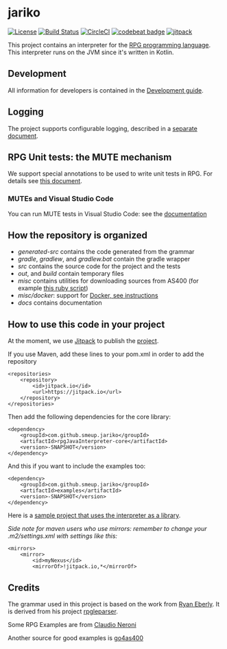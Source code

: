 # jariko

[![License](https://img.shields.io/badge/License-Apache%202.0-blue.svg)](https://opensource.org/licenses/Apache-2.0)
[![Build Status](https://travis-ci.org/smeup/jariko.svg?branch=master)](https://travis-ci.org/smeup/jariko)
[![CircleCI](https://circleci.com/gh/smeup/jariko.svg?style=svg)](https://circleci.com/gh/smeup/jariko)
[![codebeat badge](https://codebeat.co/badges/92633ae2-5640-47b3-a0e7-b324f68288ac)](https://codebeat.co/projects/github-com-smeup-smeup-rpg-master)
[![jitpack](https://jitpack.io/v/smeup/jariko.svg)](https://jitpack.io/#smeup/jariko)

This project contains an interpreter for the [RPG programming language](https://en.wikipedia.org/wiki/IBM_RPG). This interpreter runs on the JVM since it's written in Kotlin.

## Development

All information for developers is contained in the [Development guide](docs/development.md).

## Logging

The project supports configurable logging, described in a [separate document](docs/logging.md).

## RPG Unit tests: the MUTE mechanism

We support special annotations to be used to write unit tests in RPG.
For details see [this document](docs/mute.md).

### MUTEs and Visual Studio Code

You can run MUTE tests in Visual Studio Code: see the [documentation](docs/visual_studio_code.md)

## How the repository is organized

* _generated-src_ contains the code generated from the grammar
* _gradle_, _gradlew_, and _gradlew.bat_ contain the gradle wrapper
* _src_ contains the source code for the project and the tests
* _out_, and _build_ contain temporary files
* _misc_ contains utilities for downloading sources from AS400 (for example [this ruby script](misc/ftpas.rb))
* _misc/docker_: support for [Docker, see instructions](misc/docker/docker.md)
* _docs_ contains documentation

## How to use this code in your project

At the moment, we use [Jitpack](https://jitpack.io/) to publish the [project](https://jitpack.io/#smeup/smeup-rpg).

If you use Maven, add these lines to your pom.xml in order to add the repository

    <repositories>
        <repository>
            <id>jitpack.io</id>
            <url>https://jitpack.io</url>
        </repository>
    </repositories>
	
Then add the following dependencies for the core library:
	
    <dependency>
        <groupId>com.github.smeup.jariko</groupId>
        <artifactId>rpgJavaInterpreter-core</artifactId>
        <version>-SNAPSHOT</version>
    </dependency>

And this if you want to include the examples too:
		
    <dependency>
        <groupId>com.github.smeup.jariko</groupId>
        <artifactId>examples</artifactId>
        <version>-SNAPSHOT</version>
    </dependency>

Here is a [sample project that uses the interpreter as a library](https://github.com/f-lombardo/rpgclient).

_Side note for maven users who use mirrors: remember to change your .m2/settings.xml with settings like this:_

    <mirrors>
        <mirror>
            <id>myNexus</id>
            <mirrorOf>!jitpack.io,*</mirrorOf>


## Credits

The grammar used in this project is based on the work from [Ryan Eberly](https://www.linkedin.com/in/ryan-eberly-428b438/). It is derived from his project [rpgleparser](https://github.com/rpgleparser/rpgleparser).

Some RPG Examples are from [Claudio Neroni](https://www.neroni.it) 

Another source for good examples is [go4as400](http://www.go4as400.com)

